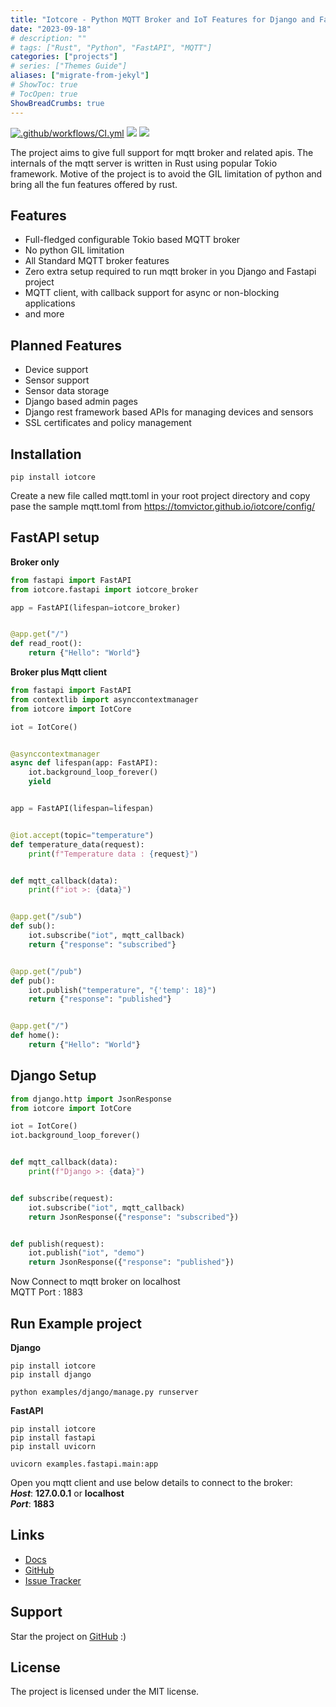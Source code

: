 ```yaml
---
title: "Iotcore - Python MQTT Broker and IoT Features for Django and FastAPI"
date: "2023-09-18"
# description: ""
# tags: ["Rust", "Python", "FastAPI", "MQTT"]
categories: ["projects"]
# series: ["Themes Guide"]
aliases: ["migrate-from-jekyl"]
# ShowToc: true
# TocOpen: true
ShowBreadCrumbs: true
---
```


[![.github/workflows/CI.yml](https://github.com/tomvictor/iotcore/actions/workflows/CI.yml/badge.svg)](https://github.com/tomvictor/iotcore/actions/workflows/CI.yml)
[![](https://img.shields.io/pypi/v/iotcore?color=%2334D058&label=pypi%20package)](https://pypi.org/project/iotcore)
[![](https://img.shields.io/pypi/pyversions/fastapi.svg?color=%2334D058)](https://pypi.org/project/iotcore)

The project aims to give full support for mqtt broker and related apis. The internals of the mqtt server is  written in Rust using popular Tokio framework. Motive of the project is to avoid the GIL limitation of python and bring all the  fun features offered by rust.

## Features

* Full-fledged configurable Tokio based MQTT broker
* No python GIL limitation
* All Standard MQTT broker features
* Zero extra setup required to run mqtt broker in you Django and Fastapi project
* MQTT client, with callback support for async or non-blocking applications
* and more

## Planned Features

* Device support
* Sensor support
* Sensor data storage
* Django based admin pages
* Django rest framework based APIs for managing devices and sensors
* SSL certificates and policy management

## Installation

```
pip install iotcore
```

Create a new file called mqtt.toml in your root project directory and copy pase the sample mqtt.toml from
https://tomvictor.github.io/iotcore/config/


## FastAPI setup

**Broker only**

```python
from fastapi import FastAPI
from iotcore.fastapi import iotcore_broker

app = FastAPI(lifespan=iotcore_broker)


@app.get("/")
def read_root():
    return {"Hello": "World"}

```

**Broker plus Mqtt client**

```python
from fastapi import FastAPI
from contextlib import asynccontextmanager
from iotcore import IotCore

iot = IotCore()


@asynccontextmanager
async def lifespan(app: FastAPI):
    iot.background_loop_forever()
    yield


app = FastAPI(lifespan=lifespan)


@iot.accept(topic="temperature")
def temperature_data(request):
    print(f"Temperature data : {request}")


def mqtt_callback(data):
    print(f"iot >: {data}")


@app.get("/sub")
def sub():
    iot.subscribe("iot", mqtt_callback)
    return {"response": "subscribed"}


@app.get("/pub")
def pub():
    iot.publish("temperature", "{'temp': 18}")
    return {"response": "published"}


@app.get("/")
def home():
    return {"Hello": "World"}

```


## Django Setup

```python
from django.http import JsonResponse
from iotcore import IotCore

iot = IotCore()
iot.background_loop_forever()


def mqtt_callback(data):
    print(f"Django >: {data}")


def subscribe(request):
    iot.subscribe("iot", mqtt_callback)
    return JsonResponse({"response": "subscribed"})


def publish(request):
    iot.publish("iot", "demo")
    return JsonResponse({"response": "published"})
```

Now Connect to mqtt broker on localhost  
MQTT Port : 1883

## Run Example project


**Django**

```shell
pip install iotcore
pip install django

python examples/django/manage.py runserver
```

**FastAPI**

```shell
pip install iotcore
pip install fastapi
pip install uvicorn

uvicorn examples.fastapi.main:app
```

Open you mqtt client and use below details to connect to the broker:  
**_Host_**: **127.0.0.1** or  **localhost**  
**_Port_**: **1883**

## Links

- [Docs](https://tomvictor.dev/iotcore)
- [GitHub](github.com/tomvictor/iotcore)
- [Issue Tracker](github.com/tomvictor/iotcore/issues)

## Support

Star the project on [GitHub](github.com/tomvictor/iotcore) :)

## License

The project is licensed under the MIT license.
